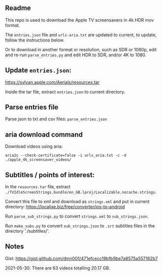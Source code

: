 ## Readme

This repo is used to download the Apple TV screensavers in 4k HDR mov format.

The `entries.json` file and `urls-aria.txt` are updated to current, to update, follow the instructions below.

Or to download in another format or resolution, such as SDR or 1080p, edit and re-run `parse_entries.py` and edit HDR to SDR, and/or 4K to 1080.

## Update `entries.json`:

https://sylvan.apple.com/Aerials/resources.tar

Inside the tar file, extract `entries.json` to current directory.

## Parse entries file

Parse json to txt and csv files: `parse_entries.json`

## aria download command

Download videos using aria:

`aria2c --check-certificate=false -i urls_aria.txt -c -d ./apple_4k_screensaver_videos/`

## Subtitles / points of interest:

In the `resources.tar` file, extract `./TVIdleScreenStrings.bundle/en_GB.lproj/Localizable.nocache.strings`.

Convert this file to xml and download as `strings.xml` and put in current directory: https://localise.biz/free/converter/ios-to-android

Run `parse_sub_strings.py` to convert `strings.xml` to `sub_strings.json`.

Run `make_subs.py` to convert `sub_strings.json` to `.srt` subtitles files in the  directory './subtitles/'.

## Notes

Gist: https://gist.github.com/dmn001/471efcecc19bfb9be7a8575a557162b7

2021-05-30: There are 63 videos totalling 20.17 GB.